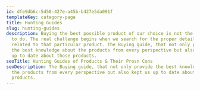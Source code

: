 ```yaml
---
id: dfe9db6c-5d58-427e-a45b-b427e5da091f
templateKey: category-page
title: Hunting Guides
slug: hunting-guides
description: Buying the best possible product of our choice is not the end task
  to do. The real challenge begins when we search for the proper detail guide
  related to that particular product. The Buying guide, that not only provide
  the best knowledge about the products from every perspective but also kept us
  up to date about those products.
seoTitle: Hunting Guides of Products & Their Prosn Cons
seoDescription: The Buying guide, that not only provide the best knowledge about
  the products from every perspective but also kept us up to date about those
  products.
---
```

